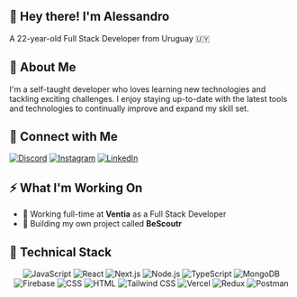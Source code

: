 ## 👋 Hey there! I'm Alessandro

<p align="left">A 22-year-old Full Stack Developer from Uruguay 🇺🇾</p>


## 🚀 About Me
I'm a self-taught developer who loves learning new technologies and tackling exciting challenges. I enjoy staying up-to-date with the latest tools and technologies to continually improve and expand my skill set.


## 🤝 Connect with Me

[![Discord](https://img.shields.io/badge/Discord-%237289DA.svg?logo=discord&logoColor=white)](https://discord.gg/alepimentel) 
[![Instagram](https://img.shields.io/badge/Instagram-%23E4405F.svg?logo=Instagram&logoColor=white)](https://instagram.com/alepimentel_)
[![LinkedIn](https://img.shields.io/badge/linkedin-4BC73.svg?logo=linkedin&logoColor=while)](https://www.linkedin.com/in/alessandro-pimentel-535490211/)


## ⚡ What I'm Working On

- 💼 Working full-time at **Ventia** as a Full Stack Developer
- 🚀 Building my own project called **BeScoutr**


## 💼 Technical Stack

<p align="center">
  <img src="https://img.shields.io/badge/JavaScript-F7DF1E?style=for-the-badge&logo=javascript&logoColor=black" alt="JavaScript">
  <img src="https://img.shields.io/badge/React-61DAFB?style=for-the-badge&logo=react&logoColor=black" alt="React">
  <img src="https://img.shields.io/badge/Next.js-000000?style=for-the-badge&logo=nextdotjs&logoColor=white" alt="Next.js">
  <img src="https://img.shields.io/badge/Node.js-339933?style=for-the-badge&logo=nodedotjs&logoColor=white" alt="Node.js">
  <img src="https://img.shields.io/badge/TypeScript-007ACC?style=for-the-badge&logo=typescript&logoColor=white" alt="TypeScript">
  <img src="https://img.shields.io/badge/MongoDB-47A248?style=for-the-badge&logo=mongodb&logoColor=white" alt="MongoDB">
  <img src="https://img.shields.io/badge/Firebase-FFCA28?style=for-the-badge&logo=firebase&logoColor=black" alt="Firebase">
  <img src="https://img.shields.io/badge/CSS-1572B6?style=for-the-badge&logo=css3&logoColor=white" alt="CSS">
  <img src="https://img.shields.io/badge/HTML-E34F26?style=for-the-badge&logo=html5&logoColor=white" alt="HTML">
  <img src="https://img.shields.io/badge/Tailwind_CSS-38B2AC?style=for-the-badge&logo=tailwind-css&logoColor=white" alt="Tailwind CSS">
  <img src="https://img.shields.io/badge/Vercel-000000?style=for-the-badge&logo=vercel&logoColor=white" alt="Vercel">
  <img src="https://img.shields.io/badge/Redux-764ABC?style=for-the-badge&logo=redux&logoColor=white" alt="Redux">
  <img src="https://img.shields.io/badge/Postman-FF6C37?style=for-the-badge&logo=postman&logoColor=white" alt="Postman">
</p>
